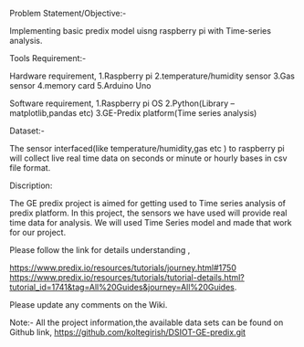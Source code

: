 
Problem Statement/Objective:-

Implementing basic predix model uisng raspberry pi with Time-series analysis.

Tools Requirement:-

Hardware requirement,
 1.Raspberry pi
 2.temperature/humidity sensor
 3.Gas sensor
 4.memory card
 5.Arduino Uno

Software requirement,
 1.Raspberry pi OS
 2.Python(Library – matplotlib,pandas etc)
 3.GE-Predix platform(Time series analysis)

Dataset:-

The sensor interfaced(like temperature/humidity,gas etc ) to raspberry pi will collect live real time data on seconds or minute or hourly bases in csv file format.

Discription:

The GE predix project is aimed for getting used to Time series analysis of predix platform. In this project, the sensors we have used will provide real time data for analysis. We will used Time Series model and made that work for our project.


Please follow the link for details understanding ,

https://www.predix.io/resources/tutorials/journey.html#1750
https://www.predix.io/resources/tutorials/tutorial-details.html?tutorial_id=1741&tag=All%20Guides&journey=All%20Guides.

Please update any comments on the Wiki.

Note:-
All the project information,the available data sets can be found on Github link,
https://github.com/koltegirish/DSIOT-GE-predix.git
